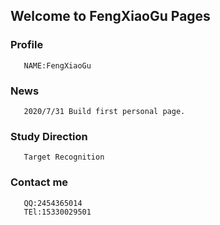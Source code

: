 
## Welcome to FengXiaoGu Pages

### Profile
       NAME:FengXiaoGu
          
### News
       2020/7/31 Build first personal page.
    
### Study Direction
       Target Recognition
    
### Contact me
       QQ:2454365014
       TEl:15330029501


